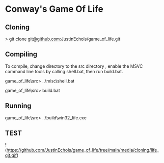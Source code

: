 # Conway's Game Of Life

## Cloning
\> git clone git@github.com:JustinEchols/game\_of\_life.git

## Compiling
To compile, change directory to the src directory , enable the MSVC command line tools by calling shell.bat, then run build.bat. 

game\_of\_life\src> ..\misc\shell.bat

game\_of\_life\src> build.bat

## Running
game\_of\_life\src> ..\build\win32\_life.exe


## TEST
!(https://github.com/JustinEchols/game_of_life/tree/main/media/cloning/life_git.gif)
